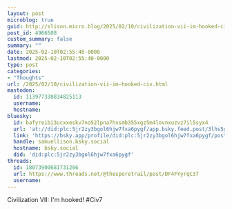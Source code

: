 ```yaml
---
layout: post
microblog: true
guid: http://slison.micro.blog/2025/02/10/civilization-vii-im-hooked-civ.html
post_id: 4966508
custom_summary: false
summary: ""
date: 2025-02-10T02:55:40-0000
lastmod: 2025-02-10T02:55:40-0000
type: post
categories:
- "Thoughts"
url: /2025/02/10/civilization-vii-im-hooked-civ.html
mastodon:
  id: 113977338834825113
  username: 
  hostname: 
bluesky:
  id: bafyreibi3ucxxeskv7no52lpna7hxsmb355xgz5m4lovnxuzvz7il5syx4
  url: 'at://did:plc:5jr2zy3bgol6hjw7fxa6pygf/app.bsky.feed.post/3lhs5gwzqt62u'
  link: 'https://bsky.app/profile/did:plc:5jr2zy3bgol6hjw7fxa6pygf/post/3lhs5gwzqt62u'
  handle: samuellison.bsky.social
  hostname: bsky.social
  did: 'did:plc:5jr2zy3bgol6hjw7fxa6pygf'
threads:
  id: 18073900681731266
  url: https://www.threads.net/@thesporetrail/post/DF4FYyrqC37
  username: 
---
```

Civilization VII: I'm hooked!
#Civ7
